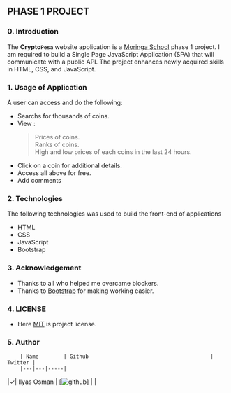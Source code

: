 ## PHASE 1 PROJECT

### 0. Introduction

The **Crypto```Pesa```** website application is a [Moringa School](https://moringaschool.com/) phase 1 project. I am required to build a Single Page JavaScript Application (SPA) that will communicate with a public API. The project enhances newly acquired skills in HTML, CSS, and JavaScript.

### 1. Usage of Application

A user can access and do the following: 
* Searchs for thousands of coins.
* View :
    > Prices of coins.<br />
    > Ranks of coins.<br />
    > High and low prices of each coins in the last 24 hours.
* Click on a coin for additional details.
* Access all above for free.
* Add comments

### 2. Technologies

The following technologies was used to build the front-end of applications

* HTML
* CSS
* JavaScript
* Bootstrap 

### 3. Acknowledgement

* Thanks to all who helped me overcame blockers.
* Thanks to [Bootstrap](https://getbootstrap.com/) for making working easier.

### 4. LICENSE
* Here [MIT](./MIT) is project license.

### 5. Author 
        | Name        | Github                                       | Twitter |
        |---|---|-----|
|&check;| Ilyas Osman |   [![github](https://github.com/IlyasOsman)] |         |

